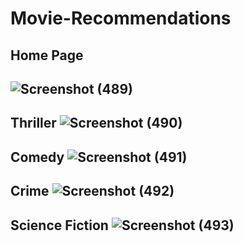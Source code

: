 # Movie-Recommendations
Home Page
--------------
![Screenshot (489)](https://user-images.githubusercontent.com/69475573/147667865-dc554c16-cc30-4064-8d6e-46284f17d57d.png)
--------------
Thriller
![Screenshot (490)](https://user-images.githubusercontent.com/69475573/147667915-decfce9f-2c43-4639-b890-fc6a45683930.png)
--------------
Comedy
![Screenshot (491)](https://user-images.githubusercontent.com/69475573/147667988-c7cd8bf3-ddb1-46eb-b1a8-d58265b9eff2.png)
--------------
Crime
![Screenshot (492)](https://user-images.githubusercontent.com/69475573/147668056-ab3ce4f4-cbca-40fe-84ee-1046769d0e5f.png)
--------------
Science Fiction
![Screenshot (493)](https://user-images.githubusercontent.com/69475573/147668106-f11348d3-3ce3-4638-bfa4-406a471ba024.png)
--------------

